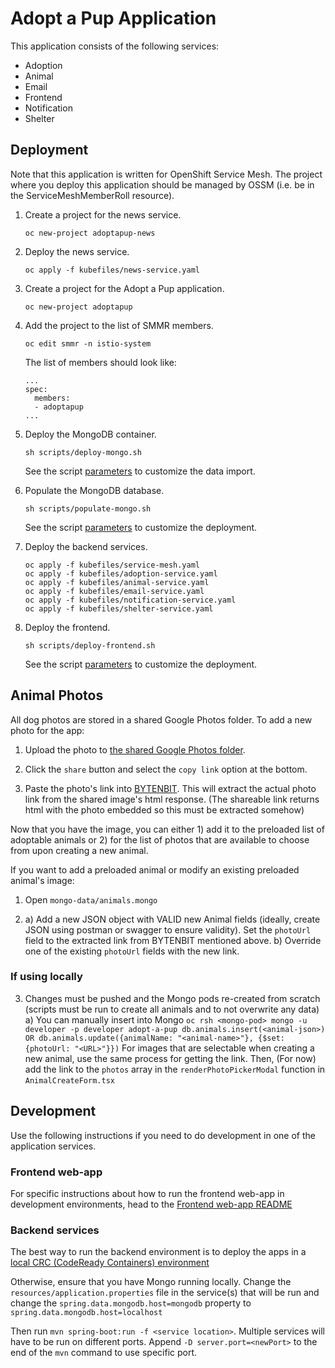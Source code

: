 # Adopt a Pup Application

This application consists of the following services:

- Adoption
- Animal
- Email
- Frontend
- Notification
- Shelter

## Deployment

Note that this application is written for OpenShift Service Mesh.
The project where you deploy this application should be managed by OSSM
(i.e. be in the ServiceMeshMemberRoll resource).

1. Create a project for the news service.

    ```
    oc new-project adoptapup-news
    ```

2. Deploy the news service.
    ```
    oc apply -f kubefiles/news-service.yaml
    ```

3. Create a project for the Adopt a Pup application.
    ```
    oc new-project adoptapup
    ```

4. Add the project to the list of SMMR members.
    ```
   oc edit smmr -n istio-system
   ```

   The list of members should look like:
   ```
   ...
   spec:
     members:
     - adoptapup
   ...
   ```

5. Deploy the MongoDB container.
    ```
    sh scripts/deploy-mongo.sh
    ```

   See the script [parameters](scripts/deploy-mongo.sh) to customize the data import.

6. Populate the MongoDB database.
    ```
    sh scripts/populate-mongo.sh
    ```
   See the script [parameters](scripts/populate-mongo.sh) to customize the deployment.

7. Deploy the backend services.
    ```
    oc apply -f kubefiles/service-mesh.yaml
    oc apply -f kubefiles/adoption-service.yaml
    oc apply -f kubefiles/animal-service.yaml
    oc apply -f kubefiles/email-service.yaml
    oc apply -f kubefiles/notification-service.yaml
    oc apply -f kubefiles/shelter-service.yaml
    ```

8. Deploy the frontend.
    ```
    sh scripts/deploy-frontend.sh
    ```
   See the script [parameters](scripts/deploy-frontend.sh) to customize the deployment.

## Animal Photos

All dog photos are stored in a shared Google Photos folder. To add a new photo for the app:

1. Upload the photo to [the shared Google Photos folder](https://photos.google.com/share/AF1QipN1a1vFP53lRgGUAoHoN67SYofoFe16zgj0DbzorjfPW5GKg6iGuzPjcQBd4nzAaQ?key=bUtEM2U4SlNsVVJtNXBBSnNTV3dfTXFQa2NsV0Rn).

2. Click the `share` button and select the `copy link` option at the bottom. 

3. Paste the photo's link into  [BYTENBIT](https://app.bytenbit.com/). This will extract the actual photo link from the shared image's html response. (The shareable link returns html with the photo embedded so this must be extracted somehow)

Now that you have the image, you can either 1) add it to the preloaded list of adoptable animals or 2) for the list of photos
that are available to choose from upon creating a new animal.

If you want to add a preloaded animal or modify an existing preloaded animal's image:

1. Open `mongo-data/animals.mongo`

2. a) Add a new JSON object with VALID new Animal fields (ideally, create JSON using postman or swagger to ensure validity).
      Set the `photoUrl` field to the extracted link from BYTENBIT mentioned above.
   b) Override one of the existing `photoUrl` fields with the new link.
   
### If using locally
3. Changes must be pushed and the Mongo pods re-created from scratch (scripts must be run to create all animals and to not overwrite any data)
   a) You can manually insert into Mongo 
        ```
        oc rsh <mongo-pod>
        mongo -u developer -p developer adopt-a-pup
        db.animals.insert(<animal-json>)
         OR
        db.animals.update({animalName: "<animal-name>"}, {$set: {photoUrl: "<URL>"}})
        ```
For images that are selectable when creating a new animal, use the same process for getting the link. Then, (For now) add
the link to the `photos` array in the `renderPhotoPickerModal` function in `AnimalCreateForm.tsx`  

## Development

Use the following instructions if you need to do development in one of the application services.

### Frontend web-app

For specific instructions about how to run the frontend web-app in development environments, head to
the [Frontend web-app README](web-app/README.md)

### Backend services

The best way to run the backend environment is to deploy the apps in a [local CRC (CodeReady Containers) environment](https://developers.redhat.com/products/codeready-containers/overview)

Otherwise, ensure that you have Mongo running locally. Change the `resources/application.properties` file in the service(s) 
that will be run and change the `spring.data.mongodb.host=mongodb` property to `spring.data.mongodb.host=localhost`  

Then run `mvn spring-boot:run -f <service location>`. Multiple services will have to be run on different ports. Append 
`-D server.port=<newPort>` to the end of the `mvn` command to use specific port.